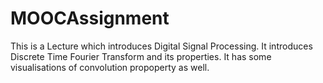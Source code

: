 # MOOCAssignment
This is a Lecture which introduces Digital Signal Processing. It introduces Discrete Time Fourier Transform and its properties. It has some visualisations of convolution propoperty as well.
